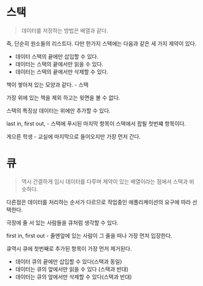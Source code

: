 # 스택
>데이터를 저장하는 방법은 배열과 같다.

즉, 단순히 원소들의 리스트다. 다만 한가지 스택에는 다음과 같은 세 가지 제약이 있다.
- 데이터 스택의 끝에만 삽입할 수 있다.
- 데이터는 스택의 끝에서만 읽을 수 있다.
- 데이터는 스택의 끝에서만 삭제할 수 있다.

책이 쌓아져 있는 모양과 같다. - 스택

가장 위에 있는 책을 제외 하고는 윗면을 볼 수 없다.

스택의 특징상 데이터는 위에만 추가할 수 있다.

last in, first out, - 스택에 푸시된 마지막 항목이 스택에서 팝될 첫번쨰 항목이다.

게으른 학생 - 교실에 마지막으로 들어오지만 가장 먼저 간다.

# 큐
> 역시 간결하게 임시 데이터를 다루며 제약이 있는 배열이라는 점에서 스택과 비슷하다.

다른점은 데이터를 처리하는 순서가 다르므로 작업중인 애플리케이션의 요구에 따라 선택한다.

극장에 줄 서 있는 사람들을 큐처럼 생각할 수 있다.

first in, first out - 줄맨앞에 있는 사람이 그 줄을 떠나 가장 먼저 입장한다.

큐역시 큐에 첫번째로 추가된 항목이 가장 먼저 제거된다.

- 데이터 큐의 끝에만 삽입할 수 있다(스택과 동일)
- 데이터는 큐의 앞에서만 읽을 수 있다 (스택과 반대)
- 데이터는 큐의 앞에서만 삭제할 수 있다(스택과 반대)


